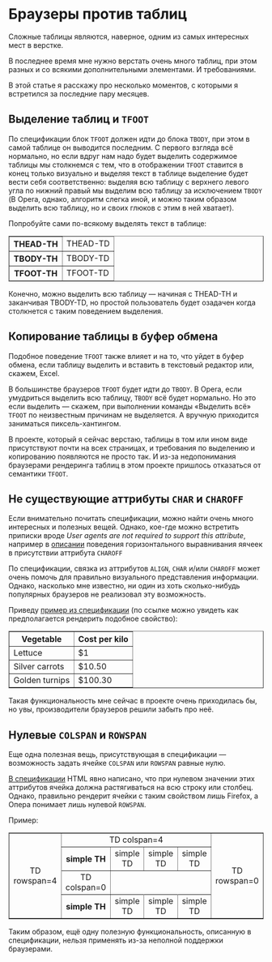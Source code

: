 # Браузеры против таблиц

Сложные таблицы являются, наверное, одним из самых интересных мест в верстке.

В последнее время мне нужно верстать очень много таблиц, при этом разных и со всякими дополнительными элементами. И требованиями.

В этой статье я расскажу про несколько моментов, с которыми я встретился за последние пару месяцев.

## Выделение таблиц и `TFOOT`

По спецификации блок `TFOOT` должен идти до блока `TBODY`, при этом в самой таблице он выводится последним. С первого взгляда всё нормально, но если вдруг нам надо будет выделить содержимое таблицы мы столкнемся с тем, что в отображении `TFOOT` ставится в конец только визуально и выделяя текст в таблице выделение будет вести себя соответственно: выделяя всю таблицу с верхнего левого угла по нижний правый мы выделим всю таблицу за исключением `TBODY` (В Opera, однако, алгоритм слегка иной, и можно таким образом выделить всю таблицу, но и своих глюков с этим в ней хватает).

Попробуйте сами по-всякому выделять текст в таблице:

<table border="1">
    <thead>
        <tr>
            <th>THEAD-TH</th>
            <td>THEAD-TD</td>
        </tr>
    </thead>
    <tfoot>
        <tr>
            <th>TFOOT-TH</th>
            <td>TFOOT-TD</td>
        </tr>
    </tfoot>
    <tbody>
        <tr>
            <th>TBODY-TH</th>
            <td>TBODY-TD</td>
        </tr>
    </tbody>
</table>

Конечно, можно выделить всю таблицу — начиная с THEAD-TH и заканчивая TBODY-TD, но простой пользователь будет озадачен когда столкнется с таким поведением выделения.

## Копирование таблицы в буфер обмена

Подобное поведение `TFOOT` также влияет и на то, что уйдет в буфер обмена, если таблицу выделить и вставить в текстовый редактор или, скажем, Excel.

В большинстве браузеров `TFOOT` будет идти до `TBODY`. В Opera, если умудриться выделить всю таблицу, `TBODY` всё будет нормально. Но это если выделить — скажем, при выполнении команды «Выделить всё» `TFOOT` по неизвестным причинам не выделяется. А вручную приходится заниматься пиксель-хантингом.

В проекте, который я сейчас верстаю, таблицы в том или ином виде присутствуют почти на всех страницах, и требования по выделению и копированию появляются не просто так. И из-за недопонимания браузерами рендеринга таблиц в этом проекте пришлось отказаться от семантики `TFOOT`.

## Не существующие аттрибуты `CHAR` и `CHAROFF`

Если внимательно почитать спецификации, можно найти очень много интересных и полезных вещей. Однако, кое-где можно встретить приписки вроде _User agents are not required to support this attribute_, например в [описании](http://www.w3.org/TR/html401/struct/tables.html#adef-charoff) поведения горизонтального выравнивания яячеек в присутствии аттрибута `CHAROFF`

По спецификации, связка из аттрибутов `ALIGN`, `CHAR` и/или `CHAROFF` может очень помочь для правильно визуального представления информации. Однако, насколько мне известно, ни один из хоть сколько-нибудь популярных браузеров не реализовал эту возможность.

Приведу [пример из спецификации](http://www.w3.org/TR/html401/struct/tables.html#adef-charoff) (по ссылке можно увидеть как предполагается рендерить подобное свойство):

<table border="1">
    <colgroup>
        <col />
        <col align="char" char="." />
    </colgroup>
    <thead>
        <tr>
            <th>Vegetable</th>
            <th>Cost per kilo</th>
        </tr>
        </thead>
    <tbody>
        <tr>
            <td>Lettuce</td>
            <td>$1</td>
        </tr>
        <tr>
            <td>Silver carrots</td>
            <td>$10.50</td>
        </tr>
        <tr>
            <td>Golden turnips</td>
            <td>$100.30</td>
        </tr>
    </tbody>
</table>

Такая функциональность мне сейчас в проекте очень приходилась бы, но увы, производители браузеров решили забыть про неё.

## Нулевые `COLSPAN` и `ROWSPAN`

Еще одна полезная вещь, присутствующая в спецификации — возможность задать ячейке `COLSPAN` или `ROWSPAN` равные нулю.

[В спецификации](http://www.w3.org/TR/html401/struct/tables.html#adef-rowspan) HTML явно написано, что при нулевом значении этих аттрибутов ячейка должна растягиваться на всю строку или столбец. Однако, правильно рендерит ячейки с таким свойством лишь Firefox, а Опера понимает лишь нулевой `ROWSPAN`.

Пример:

<table border="1">
    <tbody align="center">
        <tr>
            <td rowspan="4">TD rowspan=4</td>
            <td colspan="4">TD colspan=4</td>
            <td rowspan="0">TD rowspan=0</td>
        </tr>
        <tr>
            <th>simple TH</th>
            <td>simple TD</td>
            <td>simple TD</td>
            <td>simple TD</td>
        </tr>
        <tr>
            <td colspan="0">TD colspan=0</td>
        </tr>
        <tr>
            <th>simple TH</th>
            <td>simple TD</td>
            <td>simple TD</td>
            <td>simple TD</td>
        </tr>
    </tbody>
</table>

Таким образом, ещё одну полезную функциональность, описанную в спецификации, нельзя применять из-за неполной поддержки браузерами.

